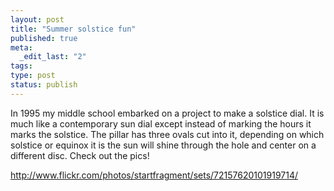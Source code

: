 ```yaml
---
layout: post
title: "Summer solstice fun"
published: true
meta:
  _edit_last: "2"
tags:
type: post
status: publish
---
```

In 1995 my middle school embarked on a project to make a solstice dial. It is much like a contemporary sun dial except instead of marking the hours it marks the solstice. The pillar has three ovals cut into it, depending on which solstice or equinox it is the sun will shine through the hole and center on a different disc. Check out the pics!

<a href="http://www.flickr.com/photos/startfragment/sets/72157620101919714/">http://www.flickr.com/photos/startfragment/sets/72157620101919714/</a>
